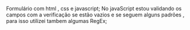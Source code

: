 Formulário com html , css e javascript;
No javaScript estou validando os campos com a verificação se estão vazios e se seguem alguns padrões , para isso utilizei tambem algumas RegEx;
